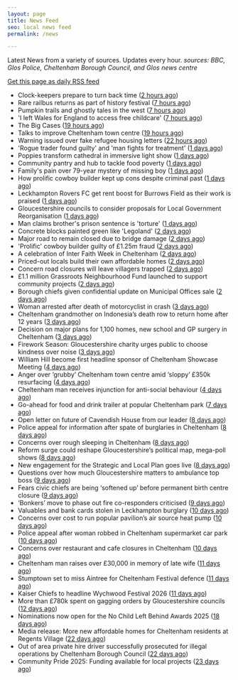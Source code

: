 ```yaml
---
layout: page
title: News Feed
seo: local news feed
permalink: /news

---
```


Latest News from a variety of sources. Updates every hour.
_sources: BBC, Glos Police, Cheltenham Borough Council, and Glos news centre_

[Get this page as daily RSS feed](/daily.rss)

<!-- news_marker starts -->
- Clock-keepers prepare to turn back time ([2 hours ago](https://www.bbc.com/news/articles/c1wl0219p4yo?at_medium=RSS&at_campaign=rss))
- Rare railbus returns as part of history festival ([7 hours ago](https://www.bbc.com/news/articles/cd675zgzg0zo?at_medium=RSS&at_campaign=rss))
- Pumpkin trails and ghostly tales in the west ([7 hours ago](https://www.bbc.com/news/articles/cly9jxx50gro?at_medium=RSS&at_campaign=rss))
- 'I left Wales for England to access free childcare' ([7 hours ago](https://www.bbc.com/news/articles/c2lpnr8n8rpo?at_medium=RSS&at_campaign=rss))
- The Big Cases ([19 hours ago](https://www.bbc.co.uk/iplayer/episode/m002lsdp?at_medium=RSS&at_campaign=rss))
- Talks to improve Cheltenham town centre ([19 hours ago](https://gloucesternewscentre.co.uk/talks-to-improve-cheltenham-town-centre/))
- Warning issued over fake refugee housing letters ([22 hours ago](https://www.bbc.com/news/articles/cm2ler3xnv8o?at_medium=RSS&at_campaign=rss))
- 'Rogue trader found guilty' and 'man fights for treatment' ([1 days ago](https://www.bbc.com/news/articles/c2kpv281v03o?at_medium=RSS&at_campaign=rss))
- Poppies transform cathedral in immersive light show ([1 days ago](https://www.bbc.com/news/videos/cvgmp32r6yjo?at_medium=RSS&at_campaign=rss))
- Community pantry and hub to tackle food poverty ([1 days ago](https://www.bbc.com/news/articles/cgmxge93zjvo?at_medium=RSS&at_campaign=rss))
- Family's pain over 79-year mystery of missing boy ([1 days ago](https://www.bbc.com/news/articles/cly949qj2x5o?at_medium=RSS&at_campaign=rss))
- How prolific cowboy builder kept up cons despite criminal past ([1 days ago](https://www.bbc.com/news/articles/cg43q3rl3q7o?at_medium=RSS&at_campaign=rss))
- Leckhampton Rovers FC get rent boost for Burrows Field as their work is praised ([1 days ago](https://gloucesternewscentre.co.uk/leckhampton-rovers-fc-get-rent-boost-for-burrows-field-as-their-work-is-praised/))
- Gloucestershire councils to consider proposals for Local Government Reorganisation ([1 days ago](https://gloucesternewscentre.co.uk/gloucestershire-councils-to-consider-proposals-for-local-government-reorganisation/))
- Man claims brother's prison sentence is 'torture' ([1 days ago](https://www.bbc.com/news/articles/cgmx892dmmvo?at_medium=RSS&at_campaign=rss))
- Concrete blocks painted green like 'Legoland' ([2 days ago](https://www.bbc.com/news/articles/c620z6deqq1o?at_medium=RSS&at_campaign=rss))
- Major road to remain closed due to bridge damage ([2 days ago](https://www.bbc.com/news/articles/c0rp5n5zgywo?at_medium=RSS&at_campaign=rss))
- 'Prolific' cowboy builder guilty of £1.25m fraud ([2 days ago](https://www.bbc.com/news/articles/cgln8pppyeeo?at_medium=RSS&at_campaign=rss))
- A celebration of Inter Faith Week in Cheltenham ([2 days ago](https://www.cheltenham.gov.uk/news/article/3061/a_celebration_of_inter_faith_week_in_cheltenham))
- Priced-out locals build their own affordable homes ([2 days ago](https://www.bbc.com/news/articles/c1j8g8pyx4wo?at_medium=RSS&at_campaign=rss))
- Concern road closures will leave villagers trapped ([2 days ago](https://www.bbc.com/news/articles/c9d6e2jgq2lo?at_medium=RSS&at_campaign=rss))
- £1.1 million Grassroots Neighbourhood Fund launched to support community projects ([2 days ago](https://gloucesternewscentre.co.uk/1-1-million-grassroots-neighbourhood-fund-launched-to-support-community-projects/))
- Borough chiefs given confidential update on Municipal Offices sale ([2 days ago](https://gloucesternewscentre.co.uk/borough-chiefs-given-confidential-update-on-municipal-offices-sale/))
- Woman arrested after death of motorcyclist in crash ([3 days ago](https://www.bbc.com/news/articles/c201435kw29o?at_medium=RSS&at_campaign=rss))
- Cheltenham grandmother on Indonesia’s death row to return home after 12 years ([3 days ago](https://gloucesternewscentre.co.uk/cheltenham-grandmother-on-indonesias-death-row-to-return-home-after-12-years/))
- Decision on major plans for 1,100 homes, new school and GP surgery in Cheltenham ([3 days ago](https://gloucesternewscentre.co.uk/decision-on-major-plans-for-1100-homes-new-school-and-gp-surgery-in-cheltenham/))
- Firework Season: Gloucestershire charity urges public to choose kindness over noise ([3 days ago](https://gloucesternewscentre.co.uk/firework-season-gloucestershire-charity-urges-public-to-choose-kindness-over-noise/))
- William Hill become first headline sponsor of Cheltenham Showcase Meeting ([4 days ago](https://gloucesternewscentre.co.uk/william-hill-become-first-headline-sponsor-of-cheltenham-showcase-meeting/))
- Anger over ‘grubby’ Cheltenham town centre amid ‘sloppy’ £350k resurfacing ([4 days ago](https://gloucesternewscentre.co.uk/anger-over-grubby-cheltenham-town-centre-amid-sloppy-350k-resurfacing/))
- Cheltenham man receives injunction for anti-social behaviour ([4 days ago](https://www.cheltenham.gov.uk/news/article/3060/cheltenham_man_receives_injunction_for_anti-social_behaviour))
- Go-ahead for food and drink trailer at popular Cheltenham park ([7 days ago](https://gloucesternewscentre.co.uk/go-ahead-for-food-and-drink-trailer-at-popular-cheltenham-park/))
- Open letter on future of Cavendish House from our leader ([8 days ago](https://www.cheltenham.gov.uk/news/article/3058/open_letter_on_future_of_cavendish_house_from_our_leader))
- Police appeal for information after spate of burglaries in Cheltenham ([8 days ago](https://gloucesternewscentre.co.uk/police-appeal-for-information-after-spate-of-burglaries-in-cheltenham-2/))
- Concerns over rough sleeping in Cheltenham ([8 days ago](https://gloucesternewscentre.co.uk/concerns-over-rough-sleeping-in-cheltenham/))
- Reform surge could reshape Gloucestershire’s political map, mega-poll shows ([8 days ago](https://gloucesternewscentre.co.uk/reform-surge-could-reshape-gloucestershires-political-map-mega-poll-shows/))
- New engagement for the Strategic and Local Plan goes live ([8 days ago](https://www.cheltenham.gov.uk/news/article/3059/new_engagement_for_the_strategic_and_local_plan_goes_live))
- Questions over how much Gloucestershire matters to ambulance top boss ([9 days ago](https://gloucesternewscentre.co.uk/questions-over-how-much-gloucestershire-matters-to-ambulance-top-boss/))
- Fears civic chiefs are being ‘softened up’ before permanent birth centre closure ([9 days ago](https://gloucesternewscentre.co.uk/fears-civic-chiefs-are-being-softened-up-before-permanent-birth-centre-closure/))
- ‘Bonkers’ move to phase out fire co-responders criticised ([9 days ago](https://gloucesternewscentre.co.uk/bonkers-move-to-phase-out-fire-co-responders-criticised/))
- Valuables and bank cards stolen in Leckhampton burglary ([10 days ago](https://gloucesternewscentre.co.uk/valuables-and-bank-cards-stolen-in-leckhampton-burglary/))
- Concerns over cost to run popular pavilion’s air source heat pump ([10 days ago](https://gloucesternewscentre.co.uk/concerns-over-cost-to-run-popular-pavilions-air-source-heat-pump/))
- Police appeal after woman robbed in Cheltenham supermarket car park ([10 days ago](https://gloucesternewscentre.co.uk/police-appeal-after-woman-robbed-in-cheltenham-supermarket-car-park/))
- Concerns over restaurant and cafe closures in Cheltenham ([10 days ago](https://gloucesternewscentre.co.uk/concerns-over-restaurant-and-cafe-closures-in-cheltenham/))
- Cheltenham man raises over £30,000 in memory of late wife ([11 days ago](https://gloucesternewscentre.co.uk/cheltenham-man-raises-over-30000-in-memory-of-late-wife/))
- Stumptown set to miss Aintree for Cheltenham Festival defence ([11 days ago](https://gloucesternewscentre.co.uk/stumptown-set-to-miss-aintree-for-cheltenham-festival-defence/))
- Kaiser Chiefs to headline Wychwood Festival 2026 ([11 days ago](https://gloucesternewscentre.co.uk/kaiser-chiefs-to-headline-wychwood-festival-2026/))
- More than £780k spent on gagging orders by Gloucestershire councils ([12 days ago](https://gloucesternewscentre.co.uk/more-than-780k-spent-on-gagging-orders-by-gloucestershire-councils/))
- Nominations now open for the No Child Left Behind Awards 2025 ([18 days ago](https://www.cheltenham.gov.uk/news/article/3057/nominations_now_open_for_the_no_child_left_behind_awards_2025))
- Media release: More new affordable homes for Cheltenham residents at Regents Village ([22 days ago](https://www.cheltenham.gov.uk/news/article/3055/media_release_more_new_affordable_homes_for_cheltenham_residents_at_regents_village))
- Out of area private hire driver successfully prosecuted for illegal operations by Cheltenham Borough Council ([22 days ago](https://www.cheltenham.gov.uk/news/article/3054/out_of_area_private_hire_driver_successfully_prosecuted_for_illegal_operations_by_cheltenham_borough_council))
- Community Pride 2025: Funding available for local projects ([23 days ago](https://www.cheltenham.gov.uk/news/article/3053/community_pride_2025_funding_available_for_local_projects))

<!-- news_marker ends -->
